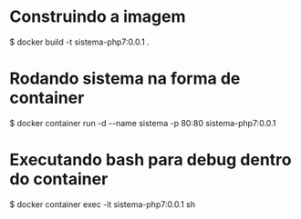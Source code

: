 # Construindo a imagem

$ docker build -t sistema-php7:0.0.1 .

# Rodando sistema na forma de container

$ docker container run -d --name sistema -p 80:80 sistema-php7:0.0.1

# Executando bash para debug dentro do container

$  docker container exec -it sistema-php7:0.0.1 sh
